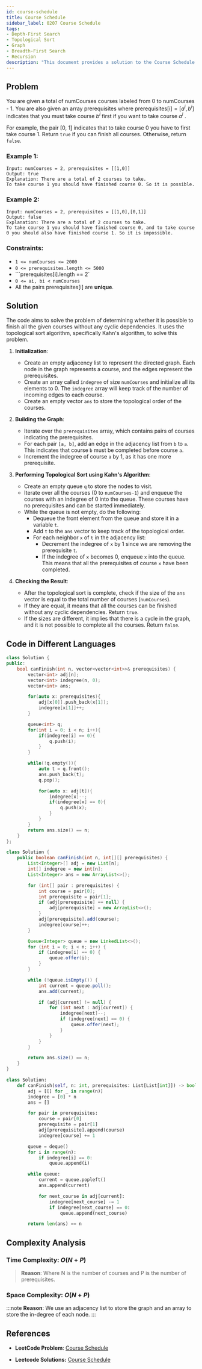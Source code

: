 ```yaml
---
id: course-schedule
title: Course Schedule
sidebar_label: 0207 Course Schedule
tags:
- Depth-First Search
- Topological Sort
- Graph
- Breadth-First Search
- Recursion
description: "This document provides a solution to the Course Schedule problem."
---
```


## Problem
You are given a total of numCourses courses labeled from 0 to numCourses - 1. You are also given an array prerequisites where $\text{prerequisites[i]} = [ a^i , b^i ]$ indicates that you must take course $b^i$ first if you want to take course $a^i$ .

For example, the pair [0, 1] indicates that to take course 0 you have to first take course 1.
Return `true` if you can finish all courses. Otherwise, return `false`.

### Example 1:

```
Input: numCourses = 2, prerequisites = [[1,0]]
Output: true
Explanation: There are a total of 2 courses to take. 
To take course 1 you should have finished course 0. So it is possible.
```

### Example 2:

```
Input: numCourses = 2, prerequisites = [[1,0],[0,1]]
Output: false
Explanation: There are a total of 2 courses to take. 
To take course 1 you should have finished course 0, and to take course 0 you should also have finished course 1. So it is impossible.
```

### Constraints:
- `1 <= numCourses <= 2000`
- `0 <= prerequisites.length <= 5000`
- ```prerequisites[i].length == 2`
- `0 <= ai, bi < numCourses `
- All the pairs prerequisites[i] are **unique**.
## Solution
The code aims to solve the problem of determining whether it is possible to finish all the given courses without any cyclic dependencies. It uses the topological sort algorithm, specifically Kahn's algorithm, to solve this problem.

1. **Initialization**:
   - Create an empty adjacency list to represent the directed graph. Each node in the graph represents a course, and the edges represent the prerequisites.
   - Create an array called `indegree` of size `numCourses` and initialize all its elements to 0. The `indegree` array will keep track of the number of incoming edges to each course.
   - Create an empty vector `ans` to store the topological order of the courses.

2. **Building the Graph**:
   - Iterate over the `prerequisites` array, which contains pairs of courses indicating the prerequisites.
   - For each pair `[a, b]`, add an edge in the adjacency list from `b` to `a`. This indicates that course `b` must be completed before course `a`.
   - Increment the indegree of course `a` by 1, as it has one more prerequisite.

3. **Performing Topological Sort using Kahn's Algorithm**:
   - Create an empty queue `q` to store the nodes to visit.
   - Iterate over all the courses (0 to `numCourses-1`) and enqueue the courses with an indegree of 0 into the queue. These courses have no prerequisites and can be started immediately.
   - While the queue is not empty, do the following:
     - Dequeue the front element from the queue and store it in a variable `t`.
     - Add `t` to the `ans` vector to keep track of the topological order.
     - For each neighbor `x` of `t` in the adjacency list:
       - Decrement the indegree of `x` by 1 since we are removing the prerequisite `t`.
       - If the indegree of `x` becomes 0, enqueue `x` into the queue. This means that all the prerequisites of course `x` have been completed.

4. **Checking the Result**:
   - After the topological sort is complete, check if the size of the `ans` vector is equal to the total number of courses (`numCourses`).
   - If they are equal, it means that all the courses can be finished without any cyclic dependencies. Return `true`.
   - If the sizes are different, it implies that there is a cycle in the graph, and it is not possible to complete all the courses. Return `false`.


## Code in Different Languages

<Tabs>
<TabItem value="cpp" label="C++">
  <SolutionAuthor name="@Shreyash3087"/>

```cpp
class Solution {
public:
    bool canFinish(int n, vector<vector<int>>& prerequisites) {
        vector<int> adj[n];
        vector<int> indegree(n, 0);
        vector<int> ans;

        for(auto x: prerequisites){
            adj[x[0]].push_back(x[1]);
            indegree[x[1]]++;
        }

        queue<int> q;
        for(int i = 0; i < n; i++){
            if(indegree[i] == 0){
                q.push(i);
            }
        }

        while(!q.empty()){
            auto t = q.front();
            ans.push_back(t);
            q.pop();

            for(auto x: adj[t]){
                indegree[x]--;
                if(indegree[x] == 0){
                    q.push(x);
                }
            }
        }
        return ans.size() == n;
    }
};
```
</TabItem>
<TabItem value="java" label="Java">
  <SolutionAuthor name="@Shreyash3087"/>

```java
class Solution {
    public boolean canFinish(int n, int[][] prerequisites) {
        List<Integer>[] adj = new List[n];
        int[] indegree = new int[n];
        List<Integer> ans = new ArrayList<>();

        for (int[] pair : prerequisites) {
            int course = pair[0];
            int prerequisite = pair[1];
            if (adj[prerequisite] == null) {
                adj[prerequisite] = new ArrayList<>();
            }
            adj[prerequisite].add(course);
            indegree[course]++;
        }

        Queue<Integer> queue = new LinkedList<>();
        for (int i = 0; i < n; i++) {
            if (indegree[i] == 0) {
                queue.offer(i);
            }
        }

        while (!queue.isEmpty()) {
            int current = queue.poll();
            ans.add(current);

            if (adj[current] != null) {
                for (int next : adj[current]) {
                    indegree[next]--;
                    if (indegree[next] == 0) {
                        queue.offer(next);
                    }
                }
            }
        }

        return ans.size() == n;
    }
}
```

</TabItem>
<TabItem value="python" label="Python">
  <SolutionAuthor name="@Shreyash3087"/>

```python
class Solution:
    def canFinish(self, n: int, prerequisites: List[List[int]]) -> bool:
        adj = [[] for _ in range(n)]
        indegree = [0] * n
        ans = []

        for pair in prerequisites:
            course = pair[0]
            prerequisite = pair[1]
            adj[prerequisite].append(course)
            indegree[course] += 1

        queue = deque()
        for i in range(n):
            if indegree[i] == 0:
                queue.append(i)

        while queue:
            current = queue.popleft()
            ans.append(current)

            for next_course in adj[current]:
                indegree[next_course] -= 1
                if indegree[next_course] == 0:
                    queue.append(next_course)

        return len(ans) == n
```
</TabItem>
</Tabs>

## Complexity Analysis

### Time Complexity: $O(N + P)$

> **Reason**: Where N is the number of courses and P is the number of prerequisites.

### Space Complexity: $O(N + P)$

:::note
**Reason**: We use an adjacency list to store the graph and an array to store the in-degree of each node.
:::

## References

- **LeetCode Problem**: [Course Schedule](https://leetcode.com/problems/course-schedule/description/)

- **Leetcode Solutions:** [Course Schedule](https://leetcode.com/problems/course-schedule/solutions/)
